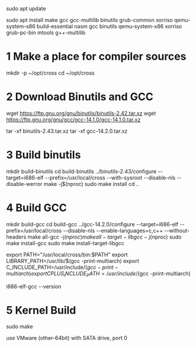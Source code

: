 sudo apt update

sudo apt install make gcc gcc-multilib binutils grub-common xorriso qemu-system-x86 build-essential nasm gcc binutils qemu-system-x86 xorriso grub-pc-bin mtools g++-multilib


# 1️ Make a place for compiler sources
mkdir -p ~/opt/cross
cd ~/opt/cross

# 2️ Download Binutils and GCC
wget https://ftp.gnu.org/gnu/binutils/binutils-2.42.tar.xz
wget https://ftp.gnu.org/gnu/gcc/gcc-14.1.0/gcc-14.1.0.tar.xz

tar -xf binutils-2.43.tar.xz
tar -xf gcc-14.2.0.tar.xz

# 3 Build binutils
mkdir build-binutils
cd build-binutils
../binutils-2.43/configure --target=i686-elf --prefix=/usr/local/cross --with-sysroot --disable-nls --disable-werror
make -j$(nproc)
sudo make install
cd ..

# 4 Build GCC
mkdir build-gcc
cd build-gcc
../gcc-14.2.0/configure --target=i686-elf --prefix=/usr/local/cross --disable-nls --enable-languages=c,c++ --without-headers
make all-gcc -j$(nproc)
make all-target-libgcc -j$(nproc)
sudo make install-gcc
sudo make install-target-libgcc


export PATH="/usr/local/cross/bin:$PATH"
export LIBRARY_PATH=/usr/lib/$(gcc -print-multiarch)
export C_INCLUDE_PATH=/usr/include/$(gcc -print-multiarch)
export CPLUS_INCLUDE_PATH=/usr/include/$(gcc -print-multiarch)

i686-elf-gcc --version

# 5 Kernel Build

sudo make

use VMware (other-64bit) with SATA drive, port 0
